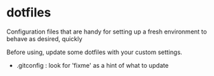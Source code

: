 # dotfiles
Configuration files that are handy for setting up a fresh environment to behave as desired, quickly

Before using, update some dotfiles with your custom settings.
 - .gitconfig : look for 'fixme' as a hint of what to update
